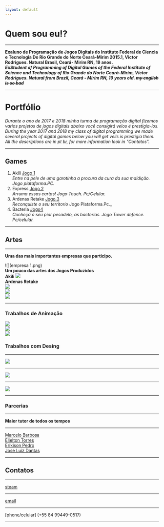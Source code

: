 ```yaml
---
layout: default
---  
```


# **Quem sou eu!?**  
* * *
     
**Exaluno de Programação de Jogos Digitais do Instituto Federal de Ciencia e Tecnologia Do Rio Grande do Norte Ceará-Mirim 2015.1, Victor Rodrigues. Natural Brasil, Ceará- Mirim RN, 19 anos.**      
***ExStudent of Programming of Digital Games of the Federal Institute of Science and Technology of Rio Grande do Norte Ceará-Mirim, Victor Rodrigues. Natural from Brazil, Ceará - Mirim RN, 19 years old. ~~my english is so bad~~***   
* * * 
# Portfólio 
  _Durante o ano de 2017 e 2018 minha turma de programação digital fizemos varios projetos de jogos digitais abaixo você consigirá velos é prestigia-los.   
During the year 2017 and 2018 my class of digital programming we made several projects of digital games below you will get veils is prestigia them. 
All the descriptions are in pt br, for more information look in "Contatos"._
* * *  
## Games  
1. Akili [Jogo 1](https://elielton90.github.io/Akili/)    
_Entre na pele de uma garotinha a procura da cura da sua maldição. Jogo plataforma.PC._   
2. Express [Jogo 2](https://eriksonnicacio.github.io/New%20project/)   
_Arruma essas cartas! Jogo Touch. Pc/Celular._   
3. Ardenas Retake [Jogo 3](https://jldifrn.github.io/ArdenasRetake/)       
_Reconquiste o seu territorio_ Jogo Plataforma.Pc._   
4. Bacteria [Jogo4](https://eriksonnicacio.github.io/bacteria2/)   
_Conheça o seu pior pesadelo, as bacterias. Jogo Tower defence. Pc/celular._   
* * *     
## Artes  
* * *    

**Uma das mais importantes empresas que participo.**

![](empresa 1.png)    
**Um pouco das artes dos Jogos Produzidos**   
**Akili**
![](Telajogo1.png)    
**Ardenas Retake**   
![](Telajogo2.png)     
![](Telajogo3.png)       
![](Telajogo4.png)


* * *
### Trabalhos de Animação    
![](esquelo_correndo.gif)   
![](esquelo_impacto.gif)   
![](esquelo_pulando2.gif)      
### Trabalhos com Desing    
* * *   
![](AlineDefinitivo.png)
* * *
![](Brasaodafamilia.png)
* * *
![](jaguaribeLogo.png)
* * *   

### Parcerias      
* * * 
**Maior tutor de todos os tempos** 
* * *
[Marcelo Barbosa](http://marcelomesmo.github.io/)   
[Elielton Torres](eriksonnicacio.github.io)      
[Erikison Pedro](eriksonnicacio.github.io)   
[Jose Luiz Dantas](jldifrn.github.io)   
* * *   

## Contatos  
* * *   
[steam](http://steamcommunity.com/id/vitorr1232/)
* * *
[email](vrodrigues153@gmail.com)
* * *
[phone/celular] (+55 84 99449-0517)
* * *



